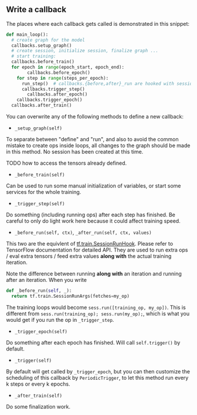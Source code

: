 
## Write a callback

The places where each callback gets called is demonstrated in this snippet:

```python
def main_loop():
  # create graph for the model
  callbacks.setup_graph()
  # create session, initialize session, finalize graph ...
  # start training:
  callbacks.before_train()
  for epoch in range(epoch_start, epoch_end):
		callbacks.before_epoch()
    for step in range(steps_per_epoch):
      run_step()  # callbacks.{before,after}_run are hooked with session
      callbacks.trigger_step()
		callbacks.after_epoch()
    callbacks.trigger_epoch()
  callbacks.after_train()
```

You can overwrite any of the following methods to define a new callback:

* `_setup_graph(self)`

To separate between "define" and "run", and also to avoid the common mistake to create ops inside
loops, all changes to the graph should be made in this method. No session has been created at this time.

TODO how to access the tensors already defined.

* `_before_train(self)`

Can be used to run some manual initialization of variables, or start some services for the whole training.

* `_trigger_step(self)`

Do something (including running ops) after each step has finished.
Be careful to only do light work here because it could affect training speed.

* `_before_run(self, ctx)`, `_after_run(self, ctx, values)`

This two are the equivlent of [tf.train.SessionRunHook](https://www.tensorflow.org/api_docs/python/tf/train/SessionRunHook).
Please refer to TensorFlow documentation for detailed API.
They are used to run extra ops / eval extra tensors / feed extra values __along with__ the actual training iteration.

Note the difference between running __along with__ an iteration and running after an iteration.
When you write

```python
def _before_run(self, _):
  return tf.train.SessionRunArgs(fetches=my_op)
```

The training loops would become `sess.run([training_op, my_op])`.
This is different from `sess.run(training_op); sess.run(my_op);`,
which is what you would get if you run the op in `_trigger_step`.

* `_trigger_epoch(self)`

Do something after each epoch has finished. Will call `self.trigger()` by default.

* `_trigger(self)`

By default will get called by `_trigger_epoch`,
but you can then customize the scheduling of this callback by
`PeriodicTrigger`, to let this method run every k steps or every k epochs.

* `_after_train(self)`

Do some finalization work.
